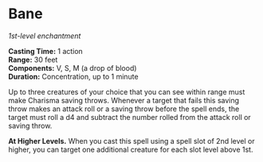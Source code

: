 # Bane 
_1st-level enchantment_ 

**Casting Time:** 1 action   
**Range:** 30 feet   
**Components:** V, S, M (a drop of blood)   
**Duration:** Concentration, up to 1 minute 

Up to three creatures of your choice that you can see within range must make Charisma saving throws. Whenever a target that fails this saving throw makes an attack roll or a saving throw before the spell ends, the target must roll a d4 and subtract the number rolled from the attack roll or saving throw. 

**At Higher Levels.** When you cast this spell using a spell slot of 2nd level or higher, you can target one additional creature for each slot level above 1st. 
